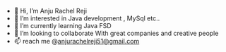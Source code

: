- 👋 Hi, I’m Anju Rachel Reji
- 👀 I’m interested in Java development , MySql etc..
- 🌱 I’m currently learning Java FSD
- 💞️ I’m looking to collaborate With great companies and creative people
- 📫 reach me @anjurachelreji51@gmail.com


